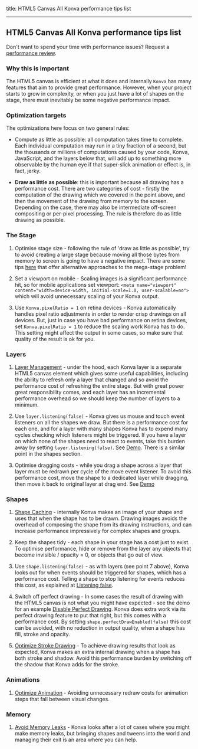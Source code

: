 title: HTML5 Canvas All Konva performance tips list

---
 
## HTML5 Canvas All Konva performance tips list

Don't want to spend your time with performance issues? Request a [performance review](https://lavrton.com/consulting).

### Why this is important

The HTML5 canvas is efficient at what it does and internally `Konva` has many features that aim to provide great performance. However, when your project starts to grow in complexity, or when you just have a lot of shapes on the stage, there must inevitably be some negative performance impact.

### Optimization targets

The optimizations here focus on two general rules:

* Compute as little as possible: all computation takes time to complete. Each individual computation may run in a tiny fraction of a second, but the thousands or millions of computations caused by your code, Konva, JavaScript, and the layers below that, will add up to something more observable by the human eye if that super-slick animation or effect is, in fact, jerky. 

* **Draw as little as possible**: this is important because all drawing has a performance cost. There are two categories of cost - firstly the computation of the drawing which we covered in the point above, and then the movement of the drawing from memory to the screen. Depending on the case, there may also be intermediate off-screen compositing or per-pixel processing. The rule is therefore do as little drawing as possible. 


### The Stage

1. Optimise stage size - following the rule of 'draw as little as possible', try to avoid creating a large stage because moving all those bytes from memory to screen is going to have a negative impact. There are some tips [here](/docs/sandbox/Canvas_Scrolling.html) that offer alternative approaches to the mega-stage problem!

2. Set a viewport on mobile - Scaling images is a significant performance hit, so for mobile applications set viewport: `<meta name="viewport" content="width=device-width, initial-scale=1.0, user-scalable=no">` which will avoid unnecessary scaling of your Konva output.

3. Use `Konva.pixelRatio = 1` on retina devices - Konva automatically handles pixel ratio adjustments in order to render crisp drawings on all devices. But, just in case you have bad performance on retina devices, set `Konva.pixelRatio = 1` to reduce the scaling work Konva has to do. This setting might affect the output in some cases, so make sure that quality of the result is ok for you.

### Layers

1. [Layer Management](/docs/performance/Layer_Management.html) - under the hood, each Konva layer is a separate HTML5 canvas element which gives some useful capabilities, including the ability to refresh only a layer that changed and so avoid the performance cost of refreshing the entire stage. But with great power great responsibility comes, and each layer has an incremental performance overhead so we should keep the number of layers to a minimum.  

2. Use `layer.listening(false)` - Konva gives us mouse and touch event listeners on all the shapes we draw. But there is a performance cost for each one, and for a layer with many shapes Konva has to expend many cycles checking which listeners might be triggered. If you have a layer on which none of the shapes need to react to events, take this burden away by setting `layer.listening(false)`. See [Demo](/docs/sandbox/Animation_Stress_Test.html). There is a similar point in the shapes section.

4. Optimise dragging costs - while you drag a shape across a layer that layer must be redrawn per cycle of the move event listener. To avoid this performance cost, move the shape to a dedicated layer while dragging, then move it back to original layer at drag end. See [Demo](/docs/sandbox/Drag_and_Drop_Stress_Test.html)

### Shapes

1. [Shape Caching](/docs/performance/Shape_Caching.html) - internally Konva makes an image of your shape and uses that when the shape has to be drawn. Drawing images avoids the overhead of composing the shape from its drawing instructions, and can increase performance impressively for complex shapes and groups. 

2. Keep the shapes tidy - each shape in your stage has a cost just to exist. To optimise performance, hide or remove from the layer any objects that become invisible / opacity = 0, or objects that go out of view.

4. Use `shape.listening(false)` - as with layers (see point 7 above), Konva looks out for when events should be triggered for shapes, which has a performance cost. Telling a shape to stop listening for events reduces this cost, as explained at [Listening false](/docs/performance/Listening_False.html).

5. Switch off perfect drawing - In some cases the result of drawing with the HTML5 canvas is not what you might have expected - see the demo for an example [Disable Perfect Drawing](/docs/performance/Disable_Perfect_Draw.html). Konva does extra work via its perfect drawing feature to put that right, but this comes with a performance cost. By setting `shape.perfectDrawEnabled(false)` this cost can be avoided, with no reduction in output quality, when a shape has fill, stroke and opacity.

6. [Optimize Stroke Drawing](/docs/performance/Optimize_Strokes.html) - To achieve drawing results that look as expected, Konva makes an extra internal drawing when a shape has both stroke and shadow. Avoid this performance burden by switching off the shadow that Konva adds for the stroke.

### Animations

1. [Optimize Animation](/docs/performance/Optimize_Animation.html) - Avoiding unnecessary redraw costs for animation steps that fall between visual changes. 

### Memory

1. [Avoid Memory Leaks](/docs/performance/Avoid_Memory_Leaks.html) - Konva looks after a lot of cases where you might make memory leaks, but bringing shapes and tweens into the world and managing their exit is an area where you can help.

  

